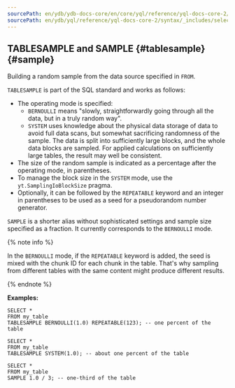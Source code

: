 ```yaml
---
sourcePath: en/ydb/ydb-docs-core/en/core/yql/reference/yql-docs-core-2/syntax/_includes/select/sample.md
sourcePath: en/ydb/yql/reference/yql-docs-core-2/syntax/_includes/select/sample.md
---
```

## TABLESAMPLE and SAMPLE {#tablesample} {#sample}

Building a random sample from the data source specified in `FROM`.

`TABLESAMPLE` is part of the SQL standard and works as follows:

* The operating mode is specified:
  * `BERNOULLI` means "slowly, straightforwardly going through all the data, but in a truly random way".
  * `SYSTEM` uses knowledge about the physical data storage of data to avoid full data scans, but somewhat sacrificing randomness of the sample.
The data is split into sufficiently large blocks, and the whole data blocks are sampled. For applied calculations on sufficiently large tables, the result may well be consistent.
* The size of the random sample is indicated as a percentage after the operating mode, in parentheses.
* To manage the block size in the `SYSTEM` mode, use the `yt.SamplingIoBlockSize` pragma.
* Optionally, it can be followed by the `REPEATABLE` keyword and an integer in parentheses to be used as a seed for a pseudorandom number generator.

`SAMPLE` is a shorter alias without sophisticated settings and sample size specified as a fraction. It currently corresponds to the `BERNOULLI` mode.

{% note info %}

In the `BERNOULLI`  mode, if the `REPEATABLE` keyword is added, the seed is mixed with the chunk ID for each chunk in the table. That's why sampling from different tables with the same content might produce different results.

{% endnote %}

**Examples:**

``` yql
SELECT *
FROM my_table
TABLESAMPLE BERNOULLI(1.0) REPEATABLE(123); -- one percent of the table
```

``` yql
SELECT *
FROM my_table
TABLESAMPLE SYSTEM(1.0); -- about one percent of the table
```

``` yql
SELECT *
FROM my_table
SAMPLE 1.0 / 3; -- one-third of the table
```
